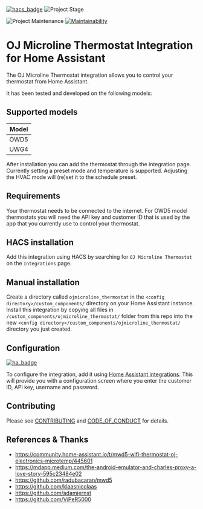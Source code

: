 <!-- PROJECT SHIELDS -->
[![hacs_badge][hacs-shield]][hacs-url]
![Project Stage][project-stage-shield]

![Project Maintenance][maintenance-shield]
[![Maintainability][maintainability-shield]][maintainability-url]

# OJ Microline Thermostat Integration for Home Assistant

The OJ Microline Thermostat integration allows you to control your
thermostat from Home Assistant.

It has been tested and developed on the following models:

## Supported models

| Model            |
|------------------|
| OWD5             |
| UWG4             |

After installation you can add the thermostat through the integration page. Currently setting a preset mode and temperature is supported. Adjusting
the HVAC mode will (re)set it to the schedule preset.

## Requirements

Your thermostat needs to be connected to the internet. For OWD5 model thermostats you will need the API key and customer ID that is used by the app that you currently use to control your thermostat.

## HACS installation

Add this integration using HACS by searching for `OJ Microline Thermostat` on the `Integrations` page.

## Manual installation

Create a directory called `ojmicroline_thermostat` in the `<config directory>/custom_components/` directory on your Home Assistant instance.
Install this integration by copying all files in `/custom_components/ojmicroline_thermostat/` folder from this repo into the new `<config directory>/custom_components/ojmicroline_thermostat/` directory you just created.

## Configuration

[![ha_badge][ha-add-shield]][ha-add-url]

To configure the integration, add it using [Home Assistant integrations][ha-add-url]. This will provide you with a configuration screen where you enter the customer ID, API key, username and password.

## Contributing

Please see [CONTRIBUTING](.github/CONTRIBUTING.md) and [CODE_OF_CONDUCT](.github/CODE_OF_CONDUCT.md) for details.

## References & Thanks

- https://community.home-assistant.io/t/mwd5-wifi-thermostat-oj-electronics-microtemp/445601
- https://mdapp.medium.com/the-android-emulator-and-charles-proxy-a-love-story-595c23484e02
- https://github.com/radubacaran/mwd5
- https://github.com/klaasnicolaas
- https://github.com/adamjernst
- https://github.com/ViPeR5000

[maintainability-shield]: https://api.codeclimate.com/v1/badges/d77f7409eb02e331261b/maintainability
[maintainability-url]: https://codeclimate.com/github/robbinjanssen/python-ojmicroline-thermostat
[maintenance-shield]: https://img.shields.io/maintenance/yes/2024.svg
[project-stage-shield]: https://img.shields.io/badge/project%20stage-stable-brightgreen.svg?style=for-the-badge

[hacs-url]: https://github.com/hacs/integration
[hacs-shield]: https://img.shields.io/badge/HACS-Default-orange.svg?style=for-the-badge

[ha-add-url]: https://my.home-assistant.io/redirect/config_flow_start/?domain=ojmicroline_thermostat
[ha-add-shield]: https://my.home-assistant.io/badges/config_flow_start.svg
